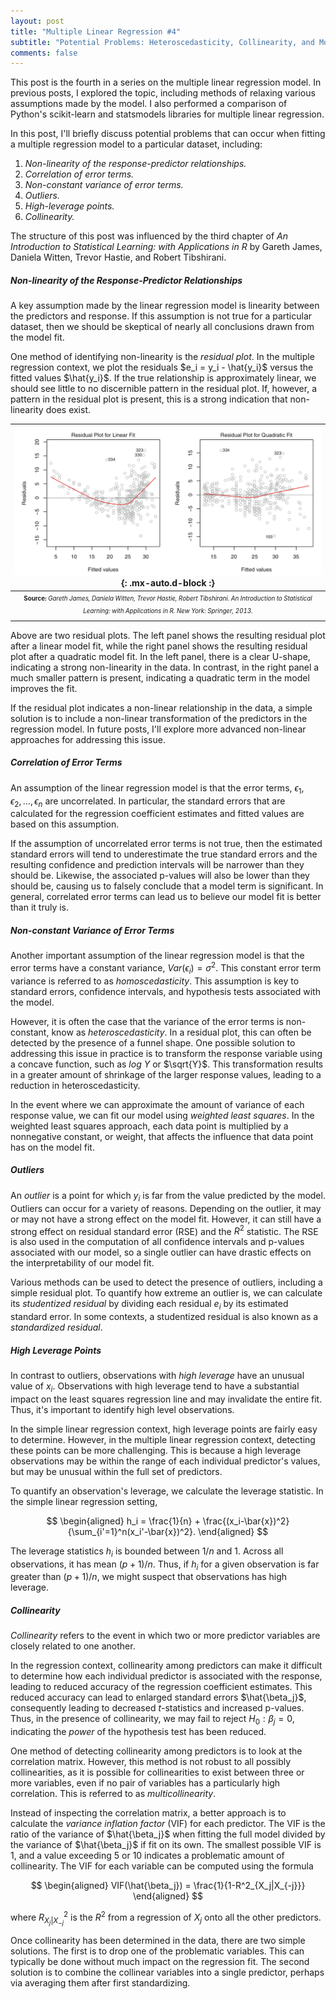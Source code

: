 ```yaml
---
layout: post
title: "Multiple Linear Regression #4"
subtitle: "Potential Problems: Heteroscedasticity, Collinearity, and More"
comments: false
---
```


This post is the fourth in a series on the multiple linear regression model.  In previous posts, I explored the topic, including methods of relaxing various assumptions made by the model.  I also performed a comparison of Python's scikit-learn and statsmodels libraries for multiple linear regression.

In this post, I'll briefly discuss potential problems that can occur when fitting a multiple regression model to a particular dataset, including:

1. *Non-linearity of the response-predictor relationships.* 
2. *Correlation of error terms.*
3. *Non-constant variance of error terms.*
4. *Outliers.*
5. *High-leverage points.*
6. *Collinearity.*

The structure of this post was influenced by the third chapter of *An Introduction to Statistical Learning: with Applications in R* by Gareth James, Daniela Witten, Trevor Hastie, and Robert Tibshirani.

##### Non-linearity of the Response-Predictor Relationships

A key assumption made by the linear regression model is linearity between the predictors and response.  If this assumption is not true for a particular dataset, then we should be skeptical of nearly all conclusions drawn from the model fit.

One method of identifying non-linearity is the *residual plot*.  In the multiple regression context, we plot the residuals $e_i = y_i - \hat{y_i}$ versus the fitted values $\hat{y_i}$.  If the true relationship is approximately linear, we should see little to no discernible pattern in the residual plot.  If, however, a pattern in the residual plot is present, this is a strong indication that non-linearity does exist.

| ![2021-01-19-multiple-linear-regression-003-fig-1.png](/assets/img/2021-01-19-multiple-linear-regression-003-fig-1.png){: .mx-auto.d-block :} |
| :--: |
| <sub><sup>**Source:** *Gareth James, Daniela Witten, Trevor Hastie, Robert Tibshirani. An Introduction to Statistical Learning: with Applications in R. New York: Springer, 2013.* |

Above are two residual plots.  The left panel shows the resulting residual plot after a linear model fit, while the right panel shows the resulting residual plot after a quadratic model fit.  In the left panel, there is a clear U-shape, indicating a strong non-linearity in the data.  In contrast, in the right panel a much smaller pattern is present, indicating a quadratic term in the model improves the fit.

If the residual plot indicates a non-linear relationship in the data, a simple solution is to include a non-linear transformation of the predictors in the regression model.  In future posts, I'll explore more advanced non-linear approaches for addressing this issue. 

##### Correlation of Error Terms

An assumption of the linear regression model is that the error terms, $\epsilon_1, \epsilon_2, \ldots, \epsilon_n$ are uncorrelated.  In particular, the standard errors that are calculated for the regression coefficient estimates and fitted values are based on this assumption.

If the assumption of uncorrelated error terms is not true, then the estimated standard errors will tend to underestimate the true standard errors and the resulting confidence and prediction intervals will be narrower than they should be.  Likewise, the associated p-values will also be lower than they should be, causing us to falsely conclude that a model term is significant.  In general, correlated error terms can lead us to believe our model fit is better than it truly is.

##### Non-constant Variance of Error Terms

Another important assumption of the linear regression model is that the error terms have a constant variance, $Var(\epsilon_i) = \sigma^2$.  This constant error term variance is referred to as *homoscedasticity*.  This assumption is key to standard errors, confidence intervals, and hypothesis tests associated with the model.

However, it is often the case that the variance of the error terms is non-constant, know as *heteroscedasticity*.  In a residual plot, this can often be detected by the presence of a funnel shape.  One possible solution to addressing this issue in practice is to transform the response variable using a concave function, such as $log \ Y$ or $\sqrt{Y}$.  This transformation results in a greater amount of shrinkage of the larger response values, leading to a reduction in heteroscedasticity.

In the event where we can approximate the amount of variance of each response value, we can fit our model using *weighted least squares*.  In the weighted least squares approach, each data point is multiplied by a nonnegative constant, or weight, that affects the influence that data point has on the model fit.

##### Outliers

An *outlier* is a point for which $y_i$ is far from the value predicted by the model.  Outliers can occur for a variety of reasons.  Depending on the outlier, it may or may not have a strong effect on the model fit.  However, it can still have a strong effect on residual standard error (RSE) and the $R^2$ statistic.  The RSE is also used in the computation of all confidence intervals and p-values associated with our model, so a single outlier can have drastic effects on the interpretability of our model fit.

Various methods can be used to detect the presence of outliers, including a simple residual plot.  To quantify how extreme an outlier is, we can calculate its *studentized residual* by dividing each residual $e_i$ by its estimated standard error.  In some contexts, a studentized residual is also known as a *standardized residual*.

##### High Leverage Points

In contrast to outliers, observations with *high leverage* have an unusual value of $x_i$.  Observations with high leverage tend to have a substantial impact on the least squares regression line and may invalidate the entire fit.  Thus, it's important to identify high level observations.

In the simple linear regression context, high leverage points are fairly easy to determine.  However, in the multiple linear regression context, detecting these points can be more challenging.  This is because a high leverage observations may be within the range of each individual predictor's values, but may be unusual within the full set of predictors.

To quantify an observation's leverage, we calculate the leverage statistic.  In the simple linear regression setting, 

$$
\begin{aligned} 
h_i = \frac{1}{n} + \frac{(x_i-\bar{x})^2}{\sum_{i'=1}^n(x_i'-\bar{x})^2}.
\end{aligned}
$$

The leverage statistics $h_i$ is bounded between $1/n$ and $1$.  Across all observations, it has mean $(p+1)/n$.  Thus, if $h_i$ for a given observation is far greater than $(p+1)/n$, we might suspect that observations has high leverage.

##### Collinearity

*Collinearity* refers to the event in which two or more predictor variables are closely related to one another. 

In the regression context, collinearity among predictors can make it difficult to determine how each individual predictor is associated with the response, leading to reduced accuracy of the regression coefficient estimates.  This reduced accuracy can lead to enlarged standard errors $\hat{\beta_j}$, consequently leading to decreased $t$-statistics and increased p-values.  Thus, in the presence of collinearity, we may fail to reject $H_0: \beta_j = 0$, indicating the *power* of the hypothesis test has been reduced. 

One method of detecting collinearity among predictors is to look at the correlation matrix.  However, this method is not robust to all possibly collinearities, as it is possible for collinearities to exist between three or more variables, even if no pair of variables has a particularly high correlation.  This is referred to as *multicollinearity*.

Instead of inspecting the correlation matrix, a better approach is to calculate the *variance inflation factor* (VIF) for each predictor.  The VIF is the ratio of the variance of $\hat{\beta_j}$ when fitting the full model divided by the variance of  $\hat{\beta_j}$ if fit on its own.  The smallest possible VIF is 1, and a value exceeding 5 or 10 indicates a problematic amount of collinearity.  The VIF for each variable can be computed using the formula 

$$
\begin{aligned} 
VIF(\hat{\beta_j}) = \frac{1}{1-R^2_{X_j|X_{-j}}} 
\end{aligned}
$$

where $R^2_{X_j \vert X_{-j}}$ is the $R^2$ from a regression of $X_j$ onto all the other predictors.

Once collinearity has been determined in the data, there are two simple solutions.  The first is to drop one of the problematic variables.  This can typically be done without much impact on the regression fit.  The second solution is to combine the collinear variables into a single predictor, perhaps via averaging them after first standardizing.
